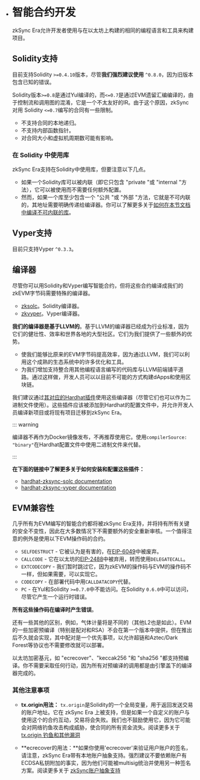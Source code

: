 - # 智能合约开发

  zkSync Era允许开发者使用与在以太坊上构建的相同的编程语言和工具来构建项目。


  ## Solidity支持

  目前支持Solidity `>=0.4.10`版本，尽管**我们强烈建议使用** `^0.8.0`，因为旧版本包含已知的错误。

  Solidity版本`>=0.8`是通过Yul编译的，而`<=0.7`是通过EVM遗留汇编编译的，由于控制流和调用图的混淆，它是一个不太友好的IR。由于这个原因，zkSync 对用 Solidity `<=0.7`编写的合同有一些限制。

  - 不支持合同的本地递归。
  - 不支持内部函数指针。
  - 对合同大小和虚拟机周期数可能有影响。

  ### 在 Solidity 中使用库

  zkSync Era支持在Solidity中使用库，但要注意以下几点。

  - 如果一个Solidity库可以被内联（即它只包含 "private "或 "internal "方法），它可以被使用而不需要任何额外配置。
  - 然而，如果一个库至少包含一个 "公共 "或 "外部 "方法，它就是不可内联的，其地址需要明确传递给编译器。你可以了解更多关于[如何在本节文档中编译不可内联的库](.../.../api/hardhat/compiling-libraries.md)。

  ## Vyper支持

  目前只支持Vyper `^0.3.3`。

  ## 编译器

  尽管你可以用Solidity和Vyper编写智能合约，但将这些合约编译成我们的zkEVM字节码需要特殊的编译器。

  - [zksolc](https://github.com/matter-labs/zksolc-bin)。Solidity编译器。
  - [zkvyper](https://github.com/matter-labs/zkvyper-bin)。Vyper编译器。

  **我们的编译器是基于LLVM的**。基于LLVM的编译器已经成为行业标准，因为它们的健壮性、效率和世界各地的大型社区。它们为我们提供了一些额外的优势。

  - 使我们能够比原来的EVM字节码提高效率，因为通过LLVM，我们可以利用这个成熟的生态系统中的许多优化和工具。
  - 为我们增加支持整合用其他编程语言编写的代码库与LLVM前端铺平道路。通过这样做，开发人员可以以目前不可能的方式构建dApps和使用区块链。

  我们建议通过[其对应的Hardhat插件](.../.../.../api/hardhat/plugins.md)使用这些编译器（尽管它们也可以作为二进制文件使用）。这些插件应该被添加到Hardhat的配置文件中，并允许开发人员编译新项目或将现有项目迁移到zkSync Era。

  ::: warning

  编译器不再作为Docker镜像发布，不再推荐使用它。使用`compilerSource: "binary"`在Hardhat配置文件中使用二进制文件来代替。

  :::

  **在下面的链接中了解更多关于如何安装和配置这些插件：**

  - [hardhat-zksync-solc documentation](./././api/hardhat/hadhat-zksync-solc.md)
  - [hardhat-zksync-vyper documentation](./././api/hardhat/hardhat-zksync-vyper.md)

  ## EVM兼容性

  几乎所有为EVM编写的智能合约都将被zkSync Era支持，并将持有所有关键的安全不变性，因此在大多数情况下不需要额外的安全重新审核。一个值得注意的例外是使用以下EVM操作码的合约。

  - `SELFDESTRUCT` - 它被认为是有害的，在[EIP-6049](https://eips.ethereum.org/EIPS/eip-6049)中被废弃。
  - `CALLCODE` - 它在以太坊的[EIP-2488](https://eips.ethereum.org/EIPS/eip-2488)中被弃用，转而使用`DELEGATECALL`。
  - `EXTCODECOPY` - 我们暂时跳过它，因为zkEVM的操作码与EVM的操作码不一样，但如果需要，可以实现它。
  - `CODECOPY` - 在部署代码中用`CALLDATACOPY`代替。
  - `PC` - 在Yul和Solidity `>=0.7.0`中不能访问。在Solidity `0.6.0`中可以访问，尽管它产生一个运行时错误。

  **所有这些操作码在编译时产生错误**。

  还有一些其他的区别，例如，气体计量将是不同的（其他L2也是如此）。EVM的一些加密预编译（特别是配对和RSA）不会在第一个版本中提供，但在推出后不久就会实现，其中配对是一个优先事项，以允许超链和Aztec/Dark Forest等协议也不需要修改就可以部署。

  以太坊加密基元，如 "ecrecover"、"keccak256 "和 "sha256 "都支持预编译。你不需要采取任何行动，因为所有对预编译的调用都是由引擎盖下的编译器完成的。

   ### 其他注意事项

   - **tx.origin用法：** `tx.origin`是Solidity的一个全局变量，用于返回发送交易的账户地址。它在 zkSync Era 上被支持，但是如果一个自定义的账户与使用这个的合约互动，交易将会失败。我们也不鼓励使用它，因为它可能会对网络钓鱼攻击构成威胁，使合同的所有资金流失。阅读更多关于 [tx.origin 钓鱼和其他漏洞](https://hackernoon.com/hacking-solidity-contracts-using-txorigin-for-authorization-are-vulnerable-to-phishing)
  
   - **ecrecover的用法：**如果你使用'ecrecover'来验证用户账户的签名，请注意，zkSync Era带有本地账户抽象支持。强烈建议不要依赖账户有ECDSA私钥附加的事实，因为他们可能被multisig统治并使用另一种签名方案。阅读更多关于 [zkSync账户抽象支持](.../.../developer-guides/aa.md)

   
